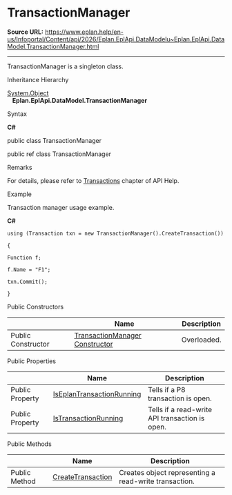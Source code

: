 # TransactionManager

**Source URL:** https://www.eplan.help/en-us/Infoportal/Content/api/2026/Eplan.EplApi.DataModelu~Eplan.EplApi.DataModel.TransactionManager.html

---

TransactionManager is a singleton class.

Inheritance Hierarchy

[System.Object](#)  
   **Eplan.EplApi.DataModel.TransactionManager**

Syntax

**C#**



public class TransactionManager

public ref class TransactionManager


Remarks

For details, please refer to [Transactions](Transactions.html) chapter of API Help.

Example

Transaction manager usage example.

**C#**

```
using (Transaction txn = new TransactionManager().CreateTransaction())

{

Function f;

f.Name = "F1";			

txn.Commit();

}
```

Public Constructors

|  | Name | Description |
| --- | --- | --- |
| Public Constructor | [TransactionManager Constructor](Eplan.EplApi.DataModelu~Eplan.EplApi.DataModel.TransactionManager~_ctor.html) | Overloaded. |



Public Properties

|  | Name | Description |
| --- | --- | --- |
| Public Property | [IsEplanTransactionRunning](Eplan.EplApi.DataModelu~Eplan.EplApi.DataModel.TransactionManager~IsEplanTransactionRunning.html) | Tells if a P8 transaction is open. |
| Public Property | [IsTransactionRunning](Eplan.EplApi.DataModelu~Eplan.EplApi.DataModel.TransactionManager~IsTransactionRunning.html) | Tells if a read-write API transaction is open. |



Public Methods

|  | Name | Description |
| --- | --- | --- |
| Public Method | [CreateTransaction](Eplan.EplApi.DataModelu~Eplan.EplApi.DataModel.TransactionManager~CreateTransaction.html) | Creates object representing a read-write transaction. |



